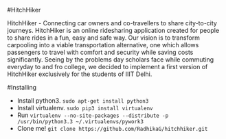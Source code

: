 #HitchHiker

HitchHiker - Connecting car owners and co-travellers to share city-to-city journeys.
HitchHiker is an online ridesharing application created for people to share rides in a fun, easy and safe way. Our vision is to transform carpooling into a viable transportation alternative, one which allows passengers to travel with comfort and security while saving costs significantly.
Seeing by the problems day scholars face while commuting everyday to and fro college, we decided to implement a first version of HitchHiker exclusively for the students of IIIT Delhi.

#Installing
* Install python3. `sudo apt-get install python3`
* Install virtualenv. `sudo pip3 install virtualenv`
* Run `virtualenv --no-site-packages --distribute -p /usr/bin/python3.3 ~/.virtualenvs/pywork3`
* Clone me! `git clone https://github.com/RadhikaG/hitchhiker.git`
